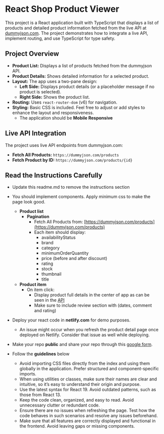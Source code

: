 # React Shop Product Viewer

This project is a React application built with TypeScript that displays a list of products and detailed product information fetched from the live API at [dummyjson.com](https://dummyjson.com/products). The project demonstrates how to integrate a live API, implement routing, and use TypeScript for type safety.



## Project Overview

- **Product List:** Displays a list of products fetched from the dummyjson API.
- **Product Details:** Shows detailed information for a selected product.
- **Layout:** The app uses a two-pane design:
  - **Left Side:** Displays product details (or a placeholder message if no product is selected).
  - **Right Side:** Shows the product list.
- **Routing:** Uses `react-router-dom` (v6) for navigation.
- **Styling:** Basic CSS is included. Feel free to adjust or add styles to enhance the layout and responsiveness.
  - The application should be **Mobile Responsive**



## Live API Integration

The project uses live API endpoints from dummyjson.com:

- **Fetch All Products:** `https://dummyjson.com/products`
- **Fetch Product by ID:** `https://dummyjson.com/products/{id}`

## Read the Instructions Carefully
- Update this readme.md to remove the instructions section
- You should implement components. Apply minimum css to make the page look good.
  - **Product list**
    - **Pagination**
      - Fetch All Products from: [https://dummyjson.com/products](https://dummyjson.com/products)
      - Each item should display:
        - availabilityStatus
        - brand
        - category
        - minimumOrderQuantity
        - price (before and after discount)
        - rating
        - stock
        - thumbnail
        - title
  - **Product item**
    - On item click:
      - Display product full details in the center of app as can be seen in the [API](https://dummyjson.com/products/1)
      - Make sure to include review section with (dates, comment and rating)

- Deploy your react code in **netlify.com** for demo purposes.
  - An issue might occur when you refresh the product detail page once deployed on Netlify. Consider that issue as well while deploying.

- Make your repo **public** and share your repo through this [google form](https://docs.google.com/forms/d/e/1FAIpQLSfpqEJL-Uz01ZIthyqB_VOhXXvrFNlZDizWkqNHFhanxyL90A/viewform).

- Follow the **guidelines** below
  - ⁠Avoid importing CSS files directly from the index and using them globally in the application. Prefer structured and component-specific imports.
  - ⁠When using utilities or classes, make sure their names are clear and intuitive, so it’s easy to understand their origin and purpose.
  - ⁠Use the latest syntax for React 19. Avoid outdated patterns, such as those from React 13.
  - ⁠Keep the code clean, organized, and easy to read. Avoid unnecessary clutter or redundant code.
  - ⁠Ensure there are no issues when refreshing the page. Test how the code behaves in such scenarios and resolve any issues beforehand.
  - ⁠Make sure that all features are correctly displayed and functional in the frontend. Avoid leaving gaps or missing components.
